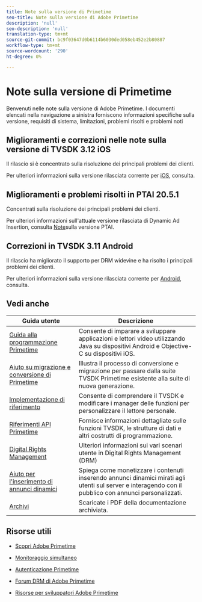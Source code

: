 ```yaml
---
title: Note sulla versione di Primetime
seo-title: Note sulla versione di Adobe Primetime
description: 'null'
seo-description: 'null'
translation-type: tm+mt
source-git-commit: bc9f03647d0b6114b6030ded058eb452e2b80887
workflow-type: tm+mt
source-wordcount: '290'
ht-degree: 0%

---
```



# Note sulla versione di Primetime

Benvenuti nelle note sulla versione di Adobe Primetime. I documenti elencati nella navigazione a sinistra forniscono informazioni specifiche sulla versione, requisiti di sistema, limitazioni, problemi risolti e problemi noti

## Miglioramenti e correzioni nelle note sulla versione di TVSDK 3.12 iOS

Il rilascio si è concentrato sulla risoluzione dei principali problemi dei clienti.

Per ulteriori informazioni sulla versione rilasciata corrente per [iOS](../release-notes/tvsdk-3x-ios.md), consulta.

## Miglioramenti e problemi risolti in PTAI 20.5.1

Concentrati sulla risoluzione dei principali problemi dei clienti.

Per ulteriori informazioni sull&#39;attuale versione rilasciata di Dynamic Ad Insertion, consulta [Note](ptai-20x-release-notes.md)sulla versione PTAI.

## Correzioni in TVSDK 3.11 Android

Il rilascio ha migliorato il supporto per DRM widevine e ha risolto i principali problemi dei clienti.

Per ulteriori informazioni sulla versione rilasciata corrente per [Android](../release-notes/tvsdk-3x-android.md), consulta.

## Vedi anche

| Guida utente | Descrizione |
|--- |--- |
| [Guida alla programmazione Primetime](/help/programming/home.md) | Consente di imparare a sviluppare applicazioni e lettori video utilizzando Java su dispositivi Android e Objective-C su dispositivi iOS. |
| [Aiuto su migrazione e conversione di Primetime](/help/migration-guides/home.md) | Illustra il processo di conversione e migrazione per passare dalla suite TVSDK Primetime esistente alla suite di nuova generazione. |
| [Implementazione di riferimento](/help/android-reference-implementation/home.md) | Consente di comprendere il TVSDK e modificare i manager delle funzioni per personalizzare il lettore personale. |
| [Riferimenti API Primetime](/help/reference/api-references.md) | Fornisce informazioni dettagliate sulle funzioni TVSDK, le strutture di dati e altri costrutti di programmazione. |
| [Digital Rights Management](/help/digital-rights-management/home.md) | Ulteriori informazioni sui vari scenari utente in Digital Rights Management (DRM) |
| [Aiuto per l&#39;inserimento di annunci dinamici](/help/dynamic-ad-insertion/home.md) | Spiega come monetizzare i contenuti inserendo annunci dinamici mirati agli utenti sul server e interagendo con il pubblico con annunci personalizzati. |
| [Archivi](https://helpx.adobe.com/primetime/archives.html) | Scaricate i PDF della documentazione archiviata. |

## Risorse utili

* [Scopri Adobe Primetime](https://www.adobe.com/in/marketing/primetime.html)

* [Monitoraggio simultaneo](https://tve.helpdocsonline.com/concurrency-monitoring-introduction)

* [Autenticazione Primetime](https://tve.helpdocsonline.com/home)

* [Forum DRM di Adobe Primetime](https://forums.adobe.com/community/adobe_access)

* [Risorse per sviluppatori Adobe Primetime](https://www.adobe.com/devnet/primetime.html)

